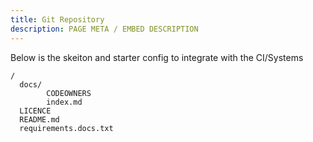 ```yaml
---
title: Git Repository 
description: PAGE META / EMBED DESCRIPTION
---
```


Below is the skeiton and starter config to integrate with the CI/Systems
```text
/
  docs/
        CODEOWNERS
        index.md
  LICENCE
  README.md
  requirements.docs.txt
```
